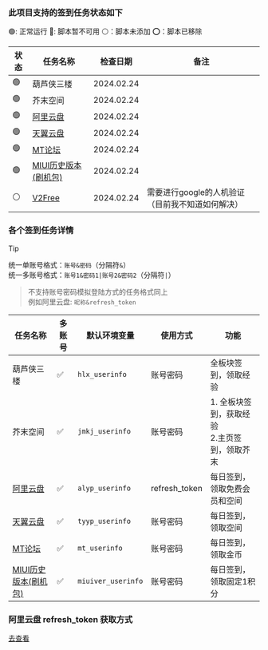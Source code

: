 ### 此项目支持的签到任务状态如下

🟢: 正常运行 🔴: 脚本暂不可用 ⚪：脚本未添加 ⭕：脚本已移除

| 状态 | 任务名称                                  | 检查日期       | 备注                          |
|----|---------------------------------------|------------|-----------------------------|
| 🟢 | 葫芦侠三楼                                 | 2024.02.24 |                             |
| 🟢 | 芥末空间                                  | 2024.02.24 |                             |
| 🟢 | [阿里云盘](https://www.alipan.com/)       | 2024.02.24 |                             |
| 🟢 | [天翼云盘](https://cloud.189.cn/)         | 2024.02.24 |                             |
| 🟢 | [MT论坛](https://bbs.binmt.cc/)         | 2024.02.24 |                             |
| 🟢 | [MIUI历史版本(刷机包)](https://miuiver.com/) | 2024.02.24 |                             |
| ⚪  | [V2Free](https://v2free.net/)         | 2024.02.24 | 需要进行google的人机验证（目前我不知道如何解决） |

### 各个签到任务详情

> [!TIP]
> 统一单账号格式：`账号&密码`（分隔符`&`）\
> 统一多账号格式：`账号1&密码1|账号2&密码2`（分隔符`|`）
> > 不支持账号密码模拟登陆方式的任务格式同上\
> > 例如阿里云盘: `昵称&refresh_token`

| 任务名称                                  | 多账号 | 默认环境变量             | 使用方式          | 功能                           |
|---------------------------------------|-----|--------------------|---------------|------------------------------|
| 葫芦侠三楼                                 | ✅   | `hlx_userinfo`     | 账号密码          | 全板块签到，领取经验                   |
| 芥末空间                                  | ✅   | `jmkj_userinfo`    | 账号密码          | 1. 全板块签到，获取经验<br>2.主页签到，领取芥末 |
| [阿里云盘](https://www.alipan.com/)       | ✅   | `alyp_userinfo`    | refresh_token | 每日签到，领取免费会员和空间               |
| [天翼云盘](https://cloud.189.cn/)         | ✅   | `tyyp_userinfo`    | 账号密码          | 每日签到，领取空间                    |
| [MT论坛](https://bbs.binmt.cc/)         | ✅   | `mt_userinfo`      | 账号密码          | 每日签到，领取金币                    |
| [MIUI历史版本(刷机包)](https://miuiver.com/) | ✅   | `miuiver_userinfo` | 账号密码          | 每日签到，领取固定1积分                 |

### 阿里云盘 refresh_token 获取方式

[去查看](docs/aliyun.md)